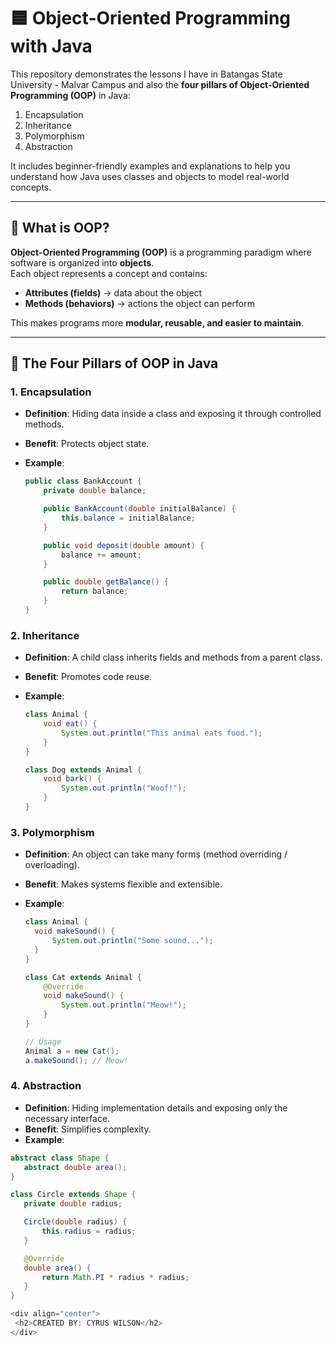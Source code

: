 # 🟦 Object-Oriented Programming with Java

This repository demonstrates the lessons I have in Batangas State University - Malvar Campus and also the **four pillars of Object-Oriented Programming (OOP)** in Java:

1. Encapsulation
2. Inheritance
3. Polymorphism
4. Abstraction

It includes beginner-friendly examples and explanations to help you understand how Java uses classes and objects to model real-world concepts.

---

## 📖 What is OOP?

**Object-Oriented Programming (OOP)** is a programming paradigm where software is organized into **objects**.  
Each object represents a concept and contains:

- **Attributes (fields)** → data about the object
- **Methods (behaviors)** → actions the object can perform

This makes programs more **modular, reusable, and easier to maintain**.

---

## 🧱 The Four Pillars of OOP in Java

### 1. Encapsulation

- **Definition**: Hiding data inside a class and exposing it through controlled methods.
- **Benefit**: Protects object state.
- **Example**:

  ```java
  public class BankAccount {
      private double balance;

      public BankAccount(double initialBalance) {
          this.balance = initialBalance;
      }

      public void deposit(double amount) {
          balance += amount;
      }

      public double getBalance() {
          return balance;
      }
  }
  ```

### 2. Inheritance

- **Definition**: A child class inherits fields and methods from a parent class.
- **Benefit**: Promotes code reuse.
- **Example**:

  ```java
  class Animal {
      void eat() {
          System.out.println("This animal eats food.");
      }
  }

  class Dog extends Animal {
      void bark() {
          System.out.println("Woof!");
      }
  }
  ```

### 3. Polymorphism

- **Definition**: An object can take many forms (method overriding / overloading).
- **Benefit**: Makes systems flexible and extensible.
- **Example**:

  ```java
  class Animal {
    void makeSound() {
        System.out.println("Some sound...");
    }
  }

  class Cat extends Animal {
      @Override
      void makeSound() {
          System.out.println("Meow!");
      }
  }

  // Usage
  Animal a = new Cat();
  a.makeSound(); // Meow!
  ```

### 4. Abstraction

- **Definition**: Hiding implementation details and exposing only the necessary interface.
- **Benefit**: Simplifies complexity.
- **Example**:

```java
abstract class Shape {
   abstract double area();
}

class Circle extends Shape {
   private double radius;

   Circle(double radius) {
       this.radius = radius;
   }

   @Override
   double area() {
       return Math.PI * radius * radius;
   }
}

<div align="center">
 <h2>CREATED BY: CYRUS WILSON</h2>
</div>
```
